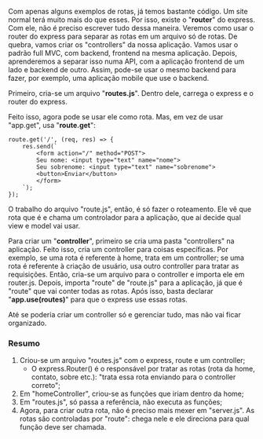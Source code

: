 Com apenas alguns exemplos de rotas, já temos bastante código. Um site normal terá muito mais do que esses. Por isso, existe o "**router**" do express. Com ele, não é preciso escrever tudo dessa maneira.
Veremos como usar o router do express para separar as rotas em um arquivo só de rotas. De quebra, vamos criar os "controllers" da nossa aplicação. Vamos usar o padrão full MVC, com backend, frontend na mesma aplicação. Depois, aprenderemos a separar isso numa API, com a aplicação frontend de um lado e backend de outro. Assim, pode-se usar o mesmo backend para fazer, por exemplo, uma aplicação mobile que use o backend.

Primeiro, cria-se um arquivo "**routes.js**". Dentro dele, carrega o express e o router do express.

Feito isso, agora pode se usar ele como rota. Mas, em vez de usar "app.get", usa "**route.get**":

```
route.get('/', (req, res) => {
    res.send(`
        <form action="/" method="POST">
        Seu nome: <input type="text" name="nome">
        Seu sobrenome: <input type="text" name="sobrenome">
        <button>Enviar</button>
        </form>
    `);
});
```

O trabalho do arquivo "route.js", então, é só fazer o roteamento. Ele vê que rota que é e chama um controlador para a aplicação, que aí decide qual view e model vai usar.

Para criar um "**controller**", primeiro se cria uma pasta "controllers" na aplicação. Feito isso, cria um controller para coisas específicas. Por exemplo, se uma rota é referente à home, trata em um controller; se uma rota é referente à criação de usuário, usa outro controller para tratar as requisições.
Então, cria-se um arquivo para o controller e importa ele em router.js. Depois, importa "route" de "route.js" para a aplicação, já que é "route" que vai conter todas as rotas. Após isso, basta declarar "**app.use(routes)**" para que o express use essas rotas.

Até se poderia criar um controller só e gerenciar tudo, mas não vai ficar organizado.

### Resumo

1) Criou-se um arquivo "routes.js" com o express, route e um controller;
    - O express.Router() é o responsável por tratar as rotas (rota da home, contato, sobre etc.): "trata essa rota enviando para o controller correto";
2) Em "homeController", criou-se as funções que iriam dentro da home;
3) Em "routes.js", só passa a referência, não executa as funções;
4) Agora, para criar outra rota, não é preciso mais mexer em "server.js". As rotas são controladas por "route": chega nele e ele direciona para qual função deve ser chamada.